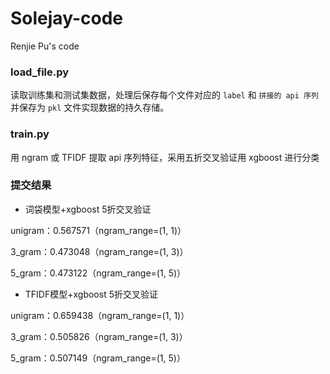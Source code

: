 # Solejay-code
Renjie Pu's code

### load_file.py

读取训练集和测试集数据，处理后保存每个文件对应的 `label` 和 `拼接的 api 序列` 并保存为 `pkl` 文件实现数据的持久存储。

### train.py

用 ngram 或 TFIDF 提取 api 序列特征，采用五折交叉验证用 xgboost 进行分类

### 提交结果

- 词袋模型+xgboost 5折交叉验证

unigram：0.567571（ngram_range=(1, 1)）

3_gram：0.473048（ngram_range=(1, 3)）

5_gram：0.473122（ngram_range=(1, 5)）

- TFIDF模型+xgboost 5折交叉验证

unigram：0.659438（ngram_range=(1, 1)）

3_gram：0.505826（ngram_range=(1, 3)）

5_gram：0.507149（ngram_range=(1, 5)）

